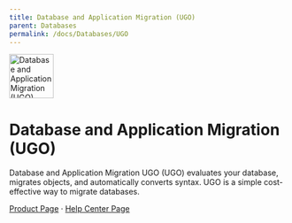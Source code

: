 ```yaml
---
title: Database and Application Migration (UGO)
parent: Databases
permalink: /docs/Databases/UGO
---
```


<img src="https://res-static.hc-cdn.cn/cloudbu-site/public/new-product-icon/Databases/UGO.png" width="80" height="80" alt="Database and Application Migration (UGO)">

# Database and Application Migration (UGO)

Database and Application Migration UGO (UGO) evaluates your database, migrates objects, and automatically converts syntax. UGO is a simple cost-effective way to migrate databases.

[Product Page](https://www.huaweicloud.com/intl/en-us/product/ugo.html) &middot;
[Help Center Page](https://support.huaweicloud.com/intl/en-us/ugo/index.html)


